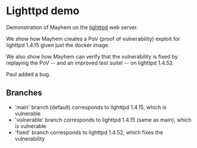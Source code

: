 # Lighttpd demo
Demonstration of Mayhem on the [lighttpd](https://www.lighttpd.net/)
web server.

We show how Mayhem creates a PoV (proof of vulnerability) exploit for
lighttpd 1.4.15 given just the docker image.

We also show how Mayhem can verify that the vulnerability is fixed
by replaying the PoV -- and an improved test suite! -- on 
lighttpd 1.4.52.

Paul added a bug.

## Branches
  * 'main' branch (default) corresponds to lighttpd 1.4.15, which is vulnerable
  * 'vulnerable' branch corresponds to lighttpd 1.4.15 (same as main), which is vulnerable
  * 'fixed' branch corresponds to lighttpd 1.4.52, which fixes the vulnerability
